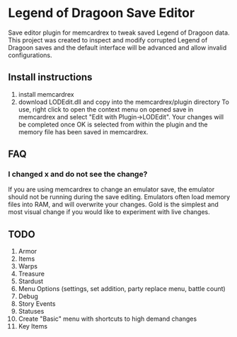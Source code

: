# Legend of Dragoon Save Editor
Save editor plugin for memcardrex to tweak saved Legend of Dragoon data. This project was created to inspect and modify corrupted Legend of Dragoon saves and the default interface will be advanced and allow invalid configurations.

## Install instructions
1. install memcardrex
2. download LODEdit.dll and copy into the memcardrex/plugin directory
To use, right click to open the context menu on opened save in memcardrex and select "Edit with Plugin->LODEdit". Your changes will be completed once OK is selected from within the plugin and the memory file has been saved in memcardrex.

## FAQ
### I changed x and do not see the change?
If you are using memcardrex to change an emulator save, the emulator should not be running during the save editing. Emulators often load memory files into RAM, and will overwrite your changes. Gold is the simplest and most visual change if you would like to experiment with live changes. 

## TODO
1. Armor
2. Items
3. Warps
4. Treasure
5. Stardust
6. Menu Options (settings, set addition, party replace menu, battle count)
7. Debug
8. Story Events
9. Statuses
10. Create "Basic" menu with shortcuts to high demand changes
11. Key Items
